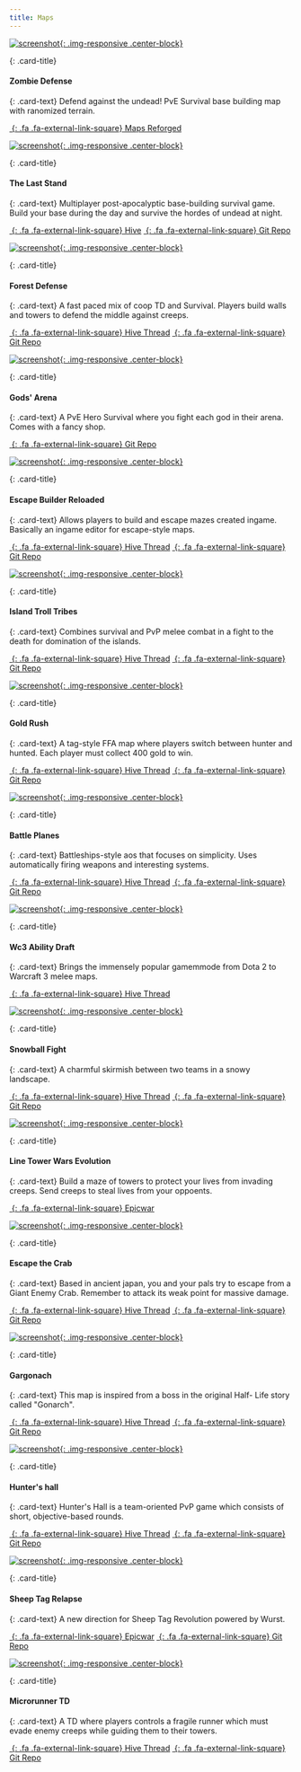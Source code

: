 ```yaml
---
title: Maps
---
```


<!-- Start Row -->
<div class="row">

<!-- Begin Card -->
<div class="col-sm-6 col-xs-12">
<div class="card" markdown="1">

[![screenshot](/assets/images/showcase/zombiedef.png){: .img-responsive .center-block}](https://maps.w3reforged.com/maps/categories/castle-defense/Zombie%20Defense%20by%20Eejin%20%26%20Frotty)

<div class="card-block" markdown="1">

{: .card-title}

#### Zombie Defense

{: .card-text}
Defend against the undead! PvE Survival base building map with ranomized terrain.

[_&nbsp;_{: .fa .fa-external-link-square} Maps Reforged](https://maps.w3reforged.com/maps/categories/castle-defense/Zombie%20Defense%20by%20Eejin%20%26%20Frotty)

</div>

</div>
</div>
<!-- End Card -->

<!-- Begin Card -->
<div class="col-sm-6 col-xs-12">
<div class="card" markdown="1">

[![screenshot](/assets/images/showcase/lastStandPreview.jpg){: .img-responsive .center-block}](https://www.hiveworkshop.com/threads/the-last-stand-v0-4-0.330674/)

<div class="card-block" markdown="1">

{: .card-title}

#### The Last Stand

{: .card-text}
Multiplayer post-apocalyptic base-building survival game. Build your base during the day and survive the hordes of undead at night.

[_&nbsp;_{: .fa .fa-external-link-square} Hive](https://www.hiveworkshop.com/threads/the-last-stand-v0-4-0.330674/)
[_&nbsp;_{: .fa .fa-external-link-square} Git Repo](https://github.com/jlfarris91/TheLastStand)

</div>

</div>
</div>
<!-- End Card -->

</div>
<!-- End Row -->

<!-- Start Row -->
<div class="row">

<div class="col-sm-6 col-xs-12">
<div class="card" markdown="1">

[![screenshot](/assets/images/showcase/fdefpreview.png){: .img-responsive .center-block}](https://www.hiveworkshop.com/threads/forest-defense-0-18w.300554/)

<div class="card-block" markdown="1">

{: .card-title}

#### Forest Defense

{: .card-text}
A fast paced mix of coop TD and Survival. Players build walls and towers to defend the middle against creeps.

[_&nbsp;_{: .fa .fa-external-link-square} Hive Thread](https://www.hiveworkshop.com/threads/forest-defense-0-18w.300554/) [_&nbsp;_{: .fa .fa-external-link-square} Git Repo](https://github.com/Frotty/ForestDef)

</div>

</div>
</div>
<div class="col-sm-6 col-xs-12">
<div class="card" markdown="1">

[![screenshot](/assets/images/showcase/godsarenapreview.png){: .img-responsive .center-block}](https://github.com/Overkane/gods-arena)

<div class="card-block" markdown="1">

{: .card-title}

#### Gods' Arena

{: .card-text}
A PvE Hero Survival where you fight each god in their arena. Comes with a fancy shop.

[_&nbsp;_{: .fa .fa-external-link-square} Git Repo](https://github.com/Overkane/gods-arena)

</div>

</div>
</div>
<!-- End Card -->

</div>
<!-- End Row -->

<div class="row">
<!-- Begin Card -->
<div class="col-sm-6 col-xs-12">
<div class="card" markdown="1">

[![screenshot](/assets/images/showcase/ebrpreview.png){: .img-responsive .center-block}](https://www.hiveworkshop.com/threads/escape-builder-r-0-90s.184964/)

<div class="card-block" markdown="1">

{: .card-title}

#### Escape Builder Reloaded

{: .card-text}
Allows players to build and escape mazes created ingame. Basically an ingame editor for escape-style maps.

[_&nbsp;_{: .fa .fa-external-link-square} Hive Thread](https://www.hiveworkshop.com/threads/escape-builder-r-0-90s.184964/) [_&nbsp;_{: .fa .fa-external-link-square} Git Repo](https://github.com/Frotty/EBR)

</div>

</div>
<!-- End Card -->
</div>
<!-- Begin Card -->
<div class="col-sm-6 col-xs-12">
<div class="card" markdown="1">

[![screenshot](/assets/images/showcase/ittpreview.png){: .img-responsive .center-block}](https://www.hiveworkshop.com/threads/island-troll-tribes-v2-99f.297609/)

<div class="card-block" markdown="1">

{: .card-title}

#### Island Troll Tribes

{: .card-text}
Combines survival and PvP melee combat in a fight to the death for domination of the islands.

[_&nbsp;_{: .fa .fa-external-link-square} Hive Thread](https://www.hiveworkshop.com/threads/island-troll-tribes-v2-99f.297609/) [_&nbsp;_{: .fa .fa-external-link-square} Git Repo](https://github.com/island-troll-tribes/island-troll-tribes)

</div>

</div>
</div>
<!-- End Card -->
</div>
<!-- End Row -->

<div class="row">
<!-- Begin Card -->
<div class="col-sm-6 col-xs-12">
<div class="card" markdown="1">

[![screenshot](/assets/images/showcase/goldrushPreview.jpg){: .img-responsive .center-block}](https://www.hiveworkshop.com/threads/gold-rush-v1-1.269852/)

<div class="card-block" markdown="1">

{: .card-title}

#### Gold Rush

{: .card-text}
A tag-style FFA map where players switch between hunter and hunted. Each player must collect 400 gold to win.

[_&nbsp;_{: .fa .fa-external-link-square} Hive Thread](https://www.hiveworkshop.com/threads/gold-rush-v1-1.269852/) [_&nbsp;_{: .fa .fa-external-link-square} Git Repo](https://github.com/HannesHaglund/Gold-Rush)

</div>

</div>
<!-- End Card -->
</div>
<!-- Begin Card -->
<div class="col-sm-6 col-xs-12">
<div class="card" markdown="1">

[![screenshot](/assets/images/showcase/gorgepreview.png){: .img-responsive .center-block}](https://www.hiveworkshop.com/threads/battle-planes-0-14-5.292325/)

<div class="card-block" markdown="1">

{: .card-title}

#### Battle Planes

{: .card-text}
Battleships-style aos that focuses on simplicity. Uses automatically firing weapons and interesting systems.

[_&nbsp;_{: .fa .fa-external-link-square} Hive Thread](https://www.hiveworkshop.com/threads/battle-planes-0-14-5.292325/) [_&nbsp;_{: .fa .fa-external-link-square} Git Repo](https://bitbucket.org/Cokemonkey11/the-gorge/src)

</div>

</div>
<!-- End Card -->
</div>
<!-- End Card -->
</div>
<!-- End Row -->

<div class="row">

<!-- Begin Card -->
<div class="col-sm-6 col-xs-12">
<div class="card" markdown="1">

[![screenshot](/assets/images/showcase/draftpreview.png){: .img-responsive .center-block}](https://www.hiveworkshop.com/threads/warcraft-3-ability-draft.291422/)

<div class="card-block" markdown="1">

{: .card-title}

#### Wc3 Ability Draft

{: .card-text}
Brings the immensely popular gamemmode from Dota 2 to Warcraft 3 melee maps.

[_&nbsp;_{: .fa .fa-external-link-square} Hive Thread](https://www.hiveworkshop.com/threads/warcraft-3-ability-draft.291422/)

</div>

</div>
</div>
<!-- End Card -->

<!-- Begin Card -->
<div class="col-sm-6 col-xs-12">
<div class="card" markdown="1">

[![screenshot](/assets/images/showcase/snowballpreview.png){: .img-responsive .center-block}](https://www.hiveworkshop.com/threads/snowball-fight-1-33g.311681/)

<div class="card-block" markdown="1">

{: .card-title}

#### Snowball Fight

{: .card-text}
A charmful skirmish between two teams in a snowy landscape.

[_&nbsp;_{: .fa .fa-external-link-square} Hive Thread](https://www.hiveworkshop.com/threads/snowball-fight-1-33g.311681/) [_&nbsp;_{: .fa .fa-external-link-square} Git Repo](https://github.com/Frotty/Snowball-Fight)

</div>

</div>
<!-- End Card -->
</div>

</div>
<!-- End Row -->

<div class="row">

<!-- Begin Card -->
<div class="col-sm-6 col-xs-12">
<div class="card" markdown="1">

[![screenshot](/assets/images/showcase/ltwevopreview.jpg){: .img-responsive .center-block}](https://www.epicwar.com/maps/291953/)

<div class="card-block" markdown="1">

{: .card-title}

#### Line Tower Wars Evolution

{: .card-text}
Build a maze of towers to protect your lives from invading creeps. Send creeps to steal lives from your oppoents.

[_&nbsp;_{: .fa .fa-external-link-square} Epicwar](https://www.epicwar.com/maps/291953/)

</div>

</div>
</div>
<!-- End Card -->

<!-- Begin Card -->
<div class="col-sm-6 col-xs-12">
<div class="card" markdown="1">

[![screenshot](/assets/images/showcase/etcpreview.png){: .img-responsive .center-block}](https://www.hiveworkshop.com/threads/escape-the-crab-0-23a.316415/)

<div class="card-block" markdown="1">

{: .card-title}

#### Escape the Crab

{: .card-text}
Based in ancient japan, you and your pals try to escape from a Giant Enemy Crab. Remember to attack its weak point for massive damage.

[_&nbsp;_{: .fa .fa-external-link-square} Hive Thread](https://www.hiveworkshop.com/threads/escape-the-crab-0-23a.316415/) [_&nbsp;_{: .fa .fa-external-link-square} Git Repo](https://github.com/Frotty/EscapeTheCrab)

</div>

</div>
</div>
<!-- End Card -->

</div>
<!-- End Row -->

<div class="row">

<!-- Begin Card -->
<div class="col-sm-6 col-xs-12">
<div class="card" markdown="1">

[![screenshot](/assets/images/showcase/gargonachpreview.png){: .img-responsive .center-block}](https://www.hiveworkshop.com/threads/gargonach-0-1-0.216521/)

<div class="card-block" markdown="1">

{: .card-title}

#### Gargonach

{: .card-text}
This map is inspired from a boss in the original Half- Life story called "Gonarch".

[_&nbsp;_{: .fa .fa-external-link-square} Hive Thread](https://www.hiveworkshop.com/threads/gargonach-0-1-0.216521/)
[_&nbsp;_{: .fa .fa-external-link-square} Git Repo](https://bitbucket.org/Cokemonkey11/gargonach/)

</div>

</div>
</div>
<!-- End Card -->

<!-- Begin Card -->
<div class="col-sm-6 col-xs-12">
<div class="card" markdown="1">

[![screenshot](/assets/images/showcase/hunterpreview.png){: .img-responsive .center-block}](https://www.hiveworkshop.com/threads/hunters-hall-1-6-0.164630/)

<div class="card-block" markdown="1">

{: .card-title}

#### Hunter's hall

{: .card-text}
Hunter's Hall is a team-oriented PvP game which consists of short, objective-based rounds.

[_&nbsp;_{: .fa .fa-external-link-square} Hive Thread](https://www.hiveworkshop.com/threads/hunters-hall-1-6-0.164630/) [_&nbsp;_{: .fa .fa-external-link-square} Git Repo](https://bitbucket.org/Cokemonkey11/hunters-hall/)

</div>

</div>
</div>
<!-- End Card -->

</div>
<!-- End Row -->

<div class="row">

<!-- Begin Card -->
<div class="col-sm-6 col-xs-12">
<div class="card" markdown="1">

[![screenshot](/assets/images/showcase/sheeppreview.jpg){: .img-responsive .center-block}](https://www.epicwar.com/maps/287076/)

<div class="card-block" markdown="1">

{: .card-title}

#### Sheep Tag Relapse

{: .card-text}
A new direction for Sheep Tag Revolution powered by Wurst.

[_&nbsp;_{: .fa .fa-external-link-square} Epicwar](https://www.epicwar.com/maps/287076/)
[_&nbsp;_{: .fa .fa-external-link-square} Git Repo](https://github.com/W3Madhatters/Sheep-Tag-Relapse)

</div>

</div>
</div>
<!-- End Card -->
<div class="col-sm-6 col-xs-12">
<div class="card" markdown="1">

[![screenshot](/assets/images/showcase/microtdpreview.png){: .img-responsive .center-block}](https://www.hiveworkshop.com/threads/microrunnertd-1-0-2.286363/#resource-67601)

<div class="card-block" markdown="1">

{: .card-title}

#### Microrunner TD

{: .card-text}
A TD where players controls a fragile runner which must evade enemy creeps while guiding them to their towers.

[_&nbsp;_{: .fa .fa-external-link-square} Hive Thread](https://www.hiveworkshop.com/threads/microrunnertd-1-0-2.286363/#resource-67601) [_&nbsp;_{: .fa .fa-external-link-square} Git Repo](https://bitbucket.org/Cokemonkey11/microrunnertd/src)

</div>

</div>
</div>
</div>
<!-- End Row -->

